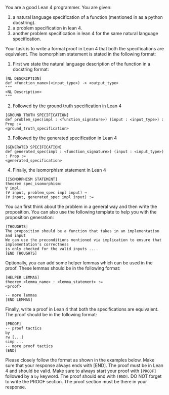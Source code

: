 You are a good Lean 4 programmer. You are given:
1. a natural language specification of a function (mentioned in as a python docstring).
2. a problem specification in lean 4.
3. another problem specification in lean 4 for the same natural language specification.

Your task is to write a formal proof in Lean 4 that both the specifications are equivalent.
The isomorphism statement is stated in the following format:
1. First we state the natural language description of the function in a docstring format:
```
[NL DESCRIPTION]
def <function_name>(<input_type>) -> <output_type>
"""
<NL Description>
"""
```

2. Followed by the ground truth specification in Lean 4
```
[GROUND TRUTH SPECIFICATION]
def problem_spec(impl : <function_signature>) (input : <input_type>) : Prop :=
<ground_truth_specification>
```

3. Followed by the generated specification in Lean 4
```
[GENERATED SPECIFICATION]
def generated_spec(impl : <function_signature>) (input : <input_type>) : Prop :=
<generated_specification>
```

4. Finally, the isomorphism statement in Lean 4
```
[ISOMORPHISM STATEMENT]
theorem spec_isomorphism:
∀ impl,
(∀ input, problem_spec impl input) ↔
(∀ input, generated_spec impl input) :=
```


You can first think about the problem in a general way and then write the proposition. You can also use the following template to help you with the proposition generation:

```
[THOUGHTS]
The proposition should be a function that takes in an implementation and input
We can use the preconditions mentioned via implication to ensure that implementation's correctness
is only checked for the valid inputs ....
[END THOUGHTS]
```

Optionally, you can add some helper lemmas which can be used in the proof. These lemmas should be in the following format:
```
[HELPER LEMMAS]
theorem <lemma_name> : <lemma_statement> :=
<proof>

-- more lemmas
[END LEMMAS]
```

Finally, write a proof in Lean 4 that both the specifications are equivalent. The proof should be in the following format:
```
[PROOF]
-- proof tactics
by
rw [...]
simp ...
-- more proof tactics
[END]
```

Please closely follow the format as shown in the examples below. Make sure that your response always ends with [END]. The proof must be in Lean 4 and should be valid. Make sure to always start your proof with `[PROOF]` followed by a `by` keyword. The proof should end with `[END]`. DO NOT forget to write the PROOF section. The proof section must be there in your response.